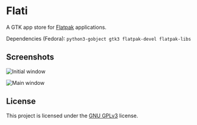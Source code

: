 # Flati

A GTK app store for [Flatpak](https://flatpak.org/) applications.

Dependencies (Fedora): `python3-gobject gtk3 flatpak-devel flatpak-libs`

## Screenshots

![Initial window](res/initial_window.png)

![Main window](res/main_window.png)

## License

This project is licensed under the [GNU GPLv3](LICENSE) license.
